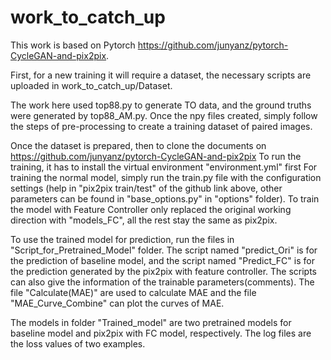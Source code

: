 # work_to_catch_up
This work is based on Pytorch https://github.com/junyanz/pytorch-CycleGAN-and-pix2pix.

First, for a new training it will require a dataset, the necessary scripts are uploaded in work_to_catch_up/Dataset.

The work here used top88.py to generate TO data, and the ground truths were generated by top88_AM.py. Once the npy files created, simply follow 
the steps of pre-processing to create a training dataset of paired images.

Once the dataset is prepared, then to clone the documents on https://github.com/junyanz/pytorch-CycleGAN-and-pix2pix
To run the training, it has to install the virtual environment "environment.yml" first
For training the normal model, simply run the train.py file with the configuration settings (help in "pix2pix train/test" of the github link above, other
parameters can be found in "base_options.py" in "options" folder).
To train the model with Feature Controller only replaced the original working direction with "models_FC", all the rest stay the same as pix2pix.

To use the trained model for prediction, run the files in "Script_for_Pretrained_Model" folder. The script named "predict_Ori"
is for the prediction of baseline model, and the script named "Predict_FC" is for the prediction generated by the pix2pix with feature controller. 
The scripts can also give the information of the trainable parameters(comments). The file "Calculate(MAE)" are used to calculate MAE and the file 
"MAE_Curve_Combine" can plot the curves of MAE.

The models in folder "Trained_model" are two pretrained models for baseline model and pix2pix with FC model, respectively. The log files are the loss 
values of two examples.

